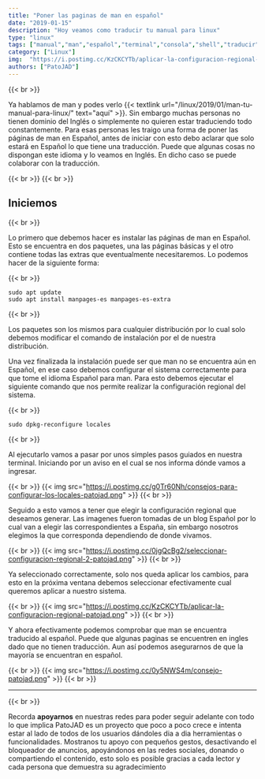 ```yaml
---
title: "Poner las paginas de man en español"
date: "2019-01-15"
description: "Hoy veamos como traducir tu manual para linux"
type: "linux"
tags: ["manual","man","español","terminal","consola","shell","traducir"]
category: ["Linux"]
img:  "https://i.postimg.cc/KzCKCYTb/aplicar-la-configuracion-regional-patojad.png"
authors: ["PatoJAD"]
---
```


{{< br >}}

Ya hablamos de man y podes verlo {{< textlink url="/linux/2019/01/man-tu-manual-para-linux/" text="aquí" >}}. Sin embargo muchas personas no tienen dominio del Inglés o simplemente no quieren estar traduciendo todo constantemente. Para esas personas les traigo una forma de poner las páginas de man en Español, antes de iniciar con esto debo aclarar que solo estará en Español lo que tiene una traducción. Puede que algunas cosas no dispongan este idioma y lo veamos en Inglés. En dicho caso se puede colaborar con la traducción.

{{< br >}}
{{< br >}}

## Iniciemos

{{< br >}}

Lo primero que debemos hacer es instalar las páginas de man en Español. Esto se encuentra en dos paquetes, una las páginas básicas y el otro contiene todas las extras que eventualmente necesitaremos. Lo podemos hacer de la siguiente forma:

{{< br >}}

    sudo apt update
    sudo apt install manpages-es manpages-es-extra

{{< br >}}

Los paquetes son los mismos para cualquier distribución por lo cual solo debemos modificar el comando de instalación por el de nuestra distribución.

Una vez finalizada la instalación puede ser que man no se encuentra aún en Español, en ese caso debemos configurar el sistema correctamente para que tome el idioma Español para man. Para esto debemos ejecutar el siguiente comando que nos permite realizar la configuración regional del sistema.

{{< br >}}

    sudo dpkg-reconfigure locales

{{< br >}}

Al ejecutarlo vamos a pasar por unos simples pasos guiados en nuestra terminal. Iniciando por un aviso en el cual se nos informa dónde vamos a ingresar.

{{< br >}}
{{< img src="https://i.postimg.cc/g0Tr60Nh/consejos-para-configurar-los-locales-patojad.png" >}}
{{< br >}}

Seguido a esto vamos a tener que elegir la configuración regional que deseamos generar. Las imagenes fueron tomadas de un blog Español por lo cual van a elegir las correspondientes a España, sin embargo nosotros elegimos la que corresponda dependiendo de donde vivamos.

{{< br >}}
{{< img src="https://i.postimg.cc/0jgQcBg2/seleccionar-configuracion-regional-2-patojad.png" >}}
{{< br >}}

Ya seleccionado correctamente, solo nos queda aplicar los cambios, para esto en la próxima ventana debemos seleccionar efectivamente cual queremos aplicar a nuestro sistema.

{{< br >}}
{{< img src="https://i.postimg.cc/KzCKCYTb/aplicar-la-configuracion-regional-patojad.png" >}}
{{< br >}}

Y ahora efectivamente podemos comprobar que man se encuentra traducido al español. Puede que algunas paginas se encuentren en ingles dado que no tienen traducción. Aun así podemos asegurarnos de que la mayoría se encuentran en español.

{{< br >}}
{{< img src="https://i.postimg.cc/0y5NWS4m/consejo-patojad.png" >}}
{{< br >}}

---

{{< br >}}

Recorda **apoyarnos** en nuestras redes para poder seguir adelante con todo lo que implica PatoJAD es un proyecto que poco a poco crece e intenta estar al lado de todos de los usuarios dándoles dia a dia herramientas o funcionalidades. Mostranos tu apoyo con pequeños gestos, desactivando el bloqueador de anuncios, apoyándonos en las redes sociales, donando o compartiendo el contenido, esto solo es posible gracias a cada lector y cada persona que demuestra su agradecimiento
